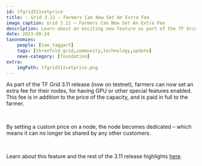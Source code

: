 ```yaml
---
id: tfgrid311setprice
title: 💡️️️️️️ Grid 3.11 – Farmers Can Now Set An Extra Fee
image_caption: Grid 3.11 – Farmers Can Now Set An Extra Fee
description: Learn about an exciting new feature as part of the TF Grid 3.11 release.
date: 2023-08-24
taxonomies:
    people: [sam_taggart]
    tags: [threefold_grid,community,technology,update]
    news-category: [foundation]
extra:
    imgPath: tfgrid311setprice.png
---
```


As part of the TF Grid 3.11 release (now on testnet), farmers can now set an extra fee for their nodes, for having GPU or other special features enabled. This fee is in addition to the price of the capacity, and is paid in full to the farmer.

<br/>

By setting a custom price on a node, the node becomes dedicated – which means it can no longer be shared by any other customers.

<br/>

Learn about this feature and the rest of the 3.11 release highlights [here](https://forum.threefold.io/t/tf-grid-release-3-11-testnet/4042).